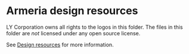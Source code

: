 # Armeria design resources

LY Corporation owns all rights to the logos in this folder.
The files in this folder are *not* licensed under any open source license.

See [Design resources](https://armeria.dev/community/design-resources/) for more information.
